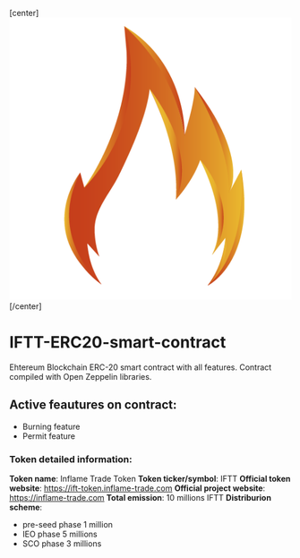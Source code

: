 [center]![Inflame Trade Logo](/images/IT-532.png)[/center]

# IFTT-ERC20-smart-contract
Ehtereum Blockchain ERC-20 smart contract with all features.
Contract compiled with Open Zeppelin libraries. 

## Active feautures on contract:

* Burning feature
* Permit feature

### Token detailed information:
**Token name**: Inflame Trade Token
**Token ticker/symbol**: IFTT
**Official token website**: https://ift-token.inflame-trade.com
**Official project website**: https://inflame-trade.com
**Total emission**: 10 millions IFTT
**Distriburion scheme**:
* pre-seed phase 1 million
* IEO phase 5 millions
* SCO phase 3 millions